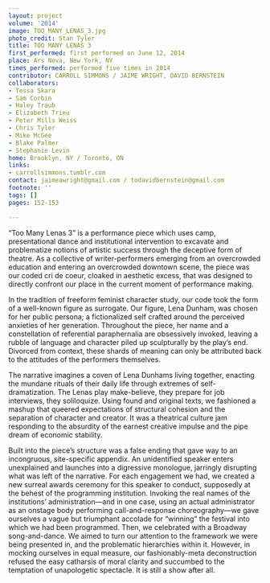 ```yaml
---
layout: project
volume: '2014'
image: TOO_MANY_LENAS_3.jpg
photo_credit: Stan Tyler
title: TOO MANY LENAS 3
first_performed: first performed on June 12, 2014
place: Ars Nova, New York, NY
times_performed: performed five times in 2014
contributor: CARROLL SIMMONS / JAIME WRIGHT, DAVID BERNSTEIN
collaborators:
- Tessa Skara
- Sam Corbin
- Haley Traub
- Elizabeth Trieu
- Peter Mills Weiss
- Chris Tyler
- Mike McGee
- Blake Palmer
- Stephanie Levin
home: Brooklyn, NY / Toronto, ON
links:
- carrollsimmons.tumblr.com
contact: jaimeawright@gmail.com / todavidbernstein@gmail.com
footnote: ''
tags: []
pages: 152-153

---
```


“Too Many Lenas 3” is a performance piece which uses camp, presentational dance and institutional intervention to excavate and problematize notions of artistic success through the deceptive form of theatre. As a collective of writer-performers emerging from an overcrowded education and entering an overcrowded downtown scene, the piece was our coded cri de coeur, cloaked in aesthetic excess, that was designed to directly confront our place in the current moment of performance making.

In the tradition of freeform feminist character study, our code took the form of a well-known figure as surrogate. Our figure, Lena Dunham, was chosen for her public persona; a fictionalized self crafted around the perceived anxieties of her generation. Throughout the piece, her name and a constellation of referential paraphernalia are obsessively invoked, leaving a rubble of language and character piled up sculpturally by the play’s end. Divorced from context, these shards of meaning can only be attributed back to the attitudes of the performers themselves.

The narrative imagines a coven of Lena Dunhams living together, enacting the mundane rituals of their daily life through extremes of self-dramatization. The Lenas play make-believe, they prepare for job interviews, they soliloquize. Using found and original texts, we fashioned a mashup that queered expectations of structural cohesion and the separation of character and creator. It was a theatrical culture jam responding to the absurdity of the earnest creative impulse and the pipe dream of economic stability.

Built into the piece’s structure was a false ending that gave way to an incongruous, site-specific appendix. An unidentified speaker enters unexplained and launches into a digressive monologue, jarringly disrupting what was left of the narrative. For each engagement we had, we created a new surreal awards ceremony for this speaker to conduct, supposedly at the behest of the programming institution. Invoking the real names of the institutions’ administration­—and in one case, using an actual administrator as an onstage body performing call-and-response choreography—we gave ourselves a vague but triumphant accolade for “winning” the festival into which we had been programmed. Then, we celebrated with a Broadway song-and-dance. We aimed to turn our attention to the framework we were being presented in, and the problematic hierarchies within it. However, in mocking ourselves in equal measure, our fashionably-meta deconstruction refused the easy catharsis of moral clarity and succumbed to the temptation of unapologetic spectacle. It is still a show after all.
